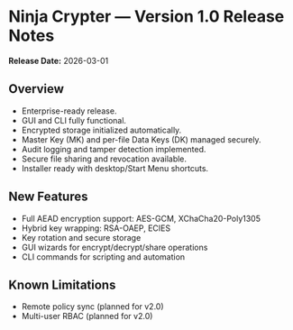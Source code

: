 # Ninja Crypter — Version 1.0 Release Notes

**Release Date:** 2026-03-01

## Overview
- Enterprise-ready release.
- GUI and CLI fully functional.
- Encrypted storage initialized automatically.
- Master Key (MK) and per-file Data Keys (DK) managed securely.
- Audit logging and tamper detection implemented.
- Secure file sharing and revocation available.
- Installer ready with desktop/Start Menu shortcuts.

## New Features
- Full AEAD encryption support: AES-GCM, XChaCha20-Poly1305
- Hybrid key wrapping: RSA-OAEP, ECIES
- Key rotation and secure storage
- GUI wizards for encrypt/decrypt/share operations
- CLI commands for scripting and automation

## Known Limitations
- Remote policy sync (planned for v2.0)
- Multi-user RBAC (planned for v2.0)
